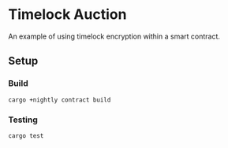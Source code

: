 # Timelock Auction

An example of using timelock encryption within a smart contract.

## Setup

### Build

```
cargo +nightly contract build
```

### Testing

```
cargo test
```
